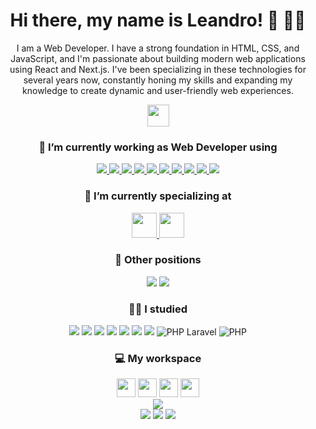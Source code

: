 <div align="center">
  <h1>Hi there, my name is Leandro! 👋 👨‍💻</h1>
  <p>I am a Web Developer. I have a strong foundation in HTML, CSS, and JavaScript, and I'm passionate about building modern web applications using React and Next.js. I've been specializing in these technologies for several years now, constantly honing my skills and expanding my knowledge to create dynamic and user-friendly web experiences.</p>
  <a target="_blank" href="https://www.linkedin.com/in/leandrodrey/">
    <img height="35px" src="https://img.shields.io/badge/linkedin-%230077B5.svg?&style=for-the-badge&logo=linkedin&logoColor=white" />
  </a>


  <h3>🔭 I’m currently working as Web Developer using</h3>
    <a target="_blank" href="https://es.react.dev/">
      <img src="https://img.shields.io/badge/React JS-20232A?style=for-the-badge&logo=react&logoColor=61DAFB" />
    </a>
    <a target="_blank" href="https://html.spec.whatwg.org/multipage/">
      <img src="https://img.shields.io/badge/HTML5-E34F26?style=for-the-badge&logo=html5&logoColor=white" />
    </a>
    <a target="_blank" href="https://www.w3.org/Style/CSS/">
      <img src="https://img.shields.io/badge/CSS3-1572B6?style=for-the-badge&logo=css3&logoColor=white" />
    </a>
    <a target="_blank" href="https://www.w3.org/Style/CSS/">
      <img src="https://img.shields.io/badge/Flexbox-green?style=for-the-badge&logo=css3&logoColor=white" />
    </a>
    <a target="_blank" href="https://getbem.com/">
      <img src="https://img.shields.io/badge/BEM-E34F26?style=for-the-badge&logoColor=white" />
    </a>
    <a target="_blank" href="https://es.wikipedia.org/wiki/Dise%C3%B1o_web_adaptable">
      <img src="https://img.shields.io/badge/Responsive Design-blue?style=for-the-badge&logo=css3&logoColor=white" />
    </a>
    <a target="_blank" href="https://www.w3.org/standards/webdesign/accessibility">
      <img src="https://img.shields.io/badge/Accessibility-yellowgreen?style=for-the-badge&logo=html5&logoColor=white" />
    </a>
    <a target="_blank" href="https://twig.symfony.com/">
      <img src="https://img.shields.io/badge/TWIG-green?style=for-the-badge&logo=php&logoColor=white" />
    </a>
    <a target="_blank" href="https://en.wikipedia.org/wiki/JavaScript">
      <img src="https://img.shields.io/badge/JavaScript-323330?style=for-the-badge&logo=javascript&logoColor=F7DF1E" />
    </a>
    <a target="_blank" href="https://git-scm.com/">
      <img src="https://img.shields.io/badge/GIT-E44C30?style=for-the-badge&logo=git&logoColor=white" />
    </a>


  <h3>🌱 I’m currently specializing at</h3>
  <a target="_blank" href="https://es.react.dev/">
    <img height="40px" src="https://img.shields.io/badge/React JS-20232A?style=for-the-badge&logo=react&logoColor=61DAFB" />
  </a>
  <a target="_blank" href="https://nextjs.org/">
    <img height="40px" src="https://img.shields.io/badge/next.js-000000?style=for-the-badge&logo=nextdotjs&logoColor=white" />
  </a>

  <h3>💬 Other positions</h3>
  <img src="https://img.shields.io/badge/WD - Web Developer-777BB4?style=for-the-badge&logo=react&logoColor=white" />
  <img src="https://img.shields.io/badge/TL-Technical Leader-792DE4?style=for-the-badge&logoColor=white" />

  <h3>👩‍💻 I studied</h3>
  <img src="https://img.shields.io/badge/Express.js-000000?style=for-the-badge&logo=express&logoColor=white" />
  <img src="https://img.shields.io/badge/next.js-000000?style=for-the-badge&logo=nextdotjs&logoColor=white" />
  <img src="https://img.shields.io/badge/React JS-20232A?style=for-the-badge&logo=react&logoColor=61DAFB" />
  <img src="https://img.shields.io/badge/JAVA Web Programming-F7931E?style=for-the-badge&logo=spring&&logoColor=white" />
  <img src="https://img.shields.io/badge/Java Web Api-654FF0?style=for-the-badge&logo=spring&&logoColor=white" />
  <img src="https://img.shields.io/badge/Java Spring-6DB33F?style=for-the-badge&logo=spring&logoColor=white" />
  <img src="https://img.shields.io/badge/Python Django-092E20?style=for-the-badge&logo=django&logoColor=green" />
  <img alt="PHP Laravel" src="https://img.shields.io/badge/PHP Laravel-FF2D20?style=for-the-badge&logo=laravel&logoColor=white" />
  <img alt="PHP" src="https://img.shields.io/badge/PHP-777BB4?style=for-the-badge&logo=php&logoColor=white" />
 
  <h3>💻 My workspace </h3>
  <div>
    <img height="30px" src="https://img.shields.io/badge/mac%20os-000000?style=for-the-badge&logo=apple&logoColor=white"/>
    <img height="30px" src="https://img.shields.io/badge/Ubuntu-E95420?style=for-the-badge&logo=ubuntu&logoColor=white"/>
    <img height="30px" src="https://img.shields.io/badge/Windows_11-0078d4?style=for-the-badge&logo=windows-11&logoColor=white"/>
    <img height="30px" src="https://img.shields.io/badge/IntelliJ_IDEA-000000.svg?style=for-the-badge&logo=intellij-idea&logoColor=white"/>
  </div>
  <div><img src="https://img.shields.io/badge/MacBook_Pro-333333?style=for-the-badge&logo=apple&logoColor=white"/></div>
  <div>
    <img src="https://img.shields.io/badge/PC: Micro-Ryzen_7_9800X3D-E2231A?style=for-the-badge&logo=amd&logoColor=white"/>
    <img src="https://img.shields.io/badge/Video-RTX_5080-76b900?style=for-the-badge&logo=nvidia&logoColor=white"/>
    <img src="https://img.shields.io/badge/RAM-32GB-%230071C5.svg?&style=for-the-badge&logoColor=white" />
  </div>
</div>
